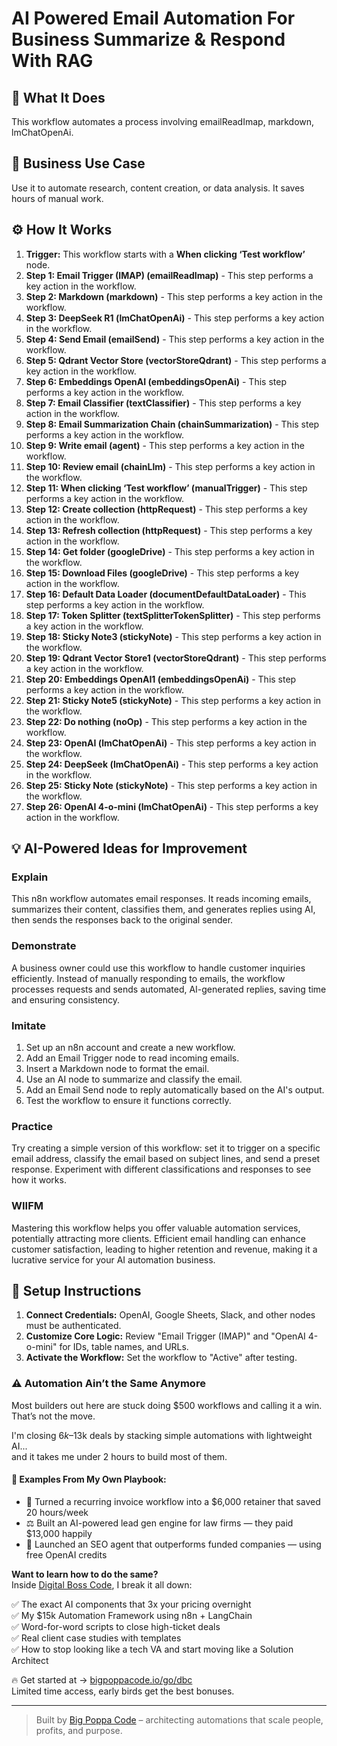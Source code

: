 # AI Powered Email Automation For Business  Summarize & Respond With RAG

## 🚀 What It Does
This workflow automates a process involving emailReadImap, markdown, lmChatOpenAi.

## 💼 Business Use Case
Use it to automate research, content creation, or data analysis. It saves hours of manual work.

## ⚙️ How It Works
1.  **Trigger:** This workflow starts with a **When clicking ‘Test workflow’** node.
2. **Step 1: Email Trigger (IMAP) (emailReadImap)** - This step performs a key action in the workflow.
3. **Step 2: Markdown (markdown)** - This step performs a key action in the workflow.
4. **Step 3: DeepSeek R1 (lmChatOpenAi)** - This step performs a key action in the workflow.
5. **Step 4: Send Email (emailSend)** - This step performs a key action in the workflow.
6. **Step 5: Qdrant Vector Store (vectorStoreQdrant)** - This step performs a key action in the workflow.
7. **Step 6: Embeddings OpenAI (embeddingsOpenAi)** - This step performs a key action in the workflow.
8. **Step 7: Email Classifier (textClassifier)** - This step performs a key action in the workflow.
9. **Step 8: Email Summarization Chain (chainSummarization)** - This step performs a key action in the workflow.
10. **Step 9: Write email (agent)** - This step performs a key action in the workflow.
11. **Step 10: Review email (chainLlm)** - This step performs a key action in the workflow.
12. **Step 11: When clicking ‘Test workflow’ (manualTrigger)** - This step performs a key action in the workflow.
13. **Step 12: Create collection (httpRequest)** - This step performs a key action in the workflow.
14. **Step 13: Refresh collection (httpRequest)** - This step performs a key action in the workflow.
15. **Step 14: Get folder (googleDrive)** - This step performs a key action in the workflow.
16. **Step 15: Download Files (googleDrive)** - This step performs a key action in the workflow.
17. **Step 16: Default Data Loader (documentDefaultDataLoader)** - This step performs a key action in the workflow.
18. **Step 17: Token Splitter (textSplitterTokenSplitter)** - This step performs a key action in the workflow.
19. **Step 18: Sticky Note3 (stickyNote)** - This step performs a key action in the workflow.
20. **Step 19: Qdrant Vector Store1 (vectorStoreQdrant)** - This step performs a key action in the workflow.
21. **Step 20: Embeddings OpenAI1 (embeddingsOpenAi)** - This step performs a key action in the workflow.
22. **Step 21: Sticky Note5 (stickyNote)** - This step performs a key action in the workflow.
23. **Step 22: Do nothing (noOp)** - This step performs a key action in the workflow.
24. **Step 23: OpenAI (lmChatOpenAi)** - This step performs a key action in the workflow.
25. **Step 24: DeepSeek (lmChatOpenAi)** - This step performs a key action in the workflow.
26. **Step 25: Sticky Note (stickyNote)** - This step performs a key action in the workflow.
27. **Step 26: OpenAI 4-o-mini (lmChatOpenAi)** - This step performs a key action in the workflow.

## 💡 AI-Powered Ideas for Improvement
### Explain
This n8n workflow automates email responses. It reads incoming emails, summarizes their content, classifies them, and generates replies using AI, then sends the responses back to the original sender.

### Demonstrate
A business owner could use this workflow to handle customer inquiries efficiently. Instead of manually responding to emails, the workflow processes requests and sends automated, AI-generated replies, saving time and ensuring consistency.

### Imitate
1. Set up an n8n account and create a new workflow.
2. Add an Email Trigger node to read incoming emails.
3. Insert a Markdown node to format the email.
4. Use an AI node to summarize and classify the email.
5. Add an Email Send node to reply automatically based on the AI's output.
6. Test the workflow to ensure it functions correctly.

### Practice
Try creating a simple version of this workflow: set it to trigger on a specific email address, classify the email based on subject lines, and send a preset response. Experiment with different classifications and responses to see how it works.

### WIIFM
Mastering this workflow helps you offer valuable automation services, potentially attracting more clients. Efficient email handling can enhance customer satisfaction, leading to higher retention and revenue, making it a lucrative service for your AI automation business.

## 🔧 Setup Instructions
1. **Connect Credentials:** OpenAI, Google Sheets, Slack, and other nodes must be authenticated.
2. **Customize Core Logic:** Review "Email Trigger (IMAP)" and "OpenAI 4-o-mini" for IDs, table names, and URLs.
3. **Activate the Workflow:** Set the workflow to "Active" after testing.

### ⚠️ Automation Ain’t the Same Anymore

Most builders out here are stuck doing $500 workflows and calling it a win.  
That’s not the move.  

I'm closing $6k–$13k deals by stacking simple automations with lightweight AI...  
and it takes me under 2 hours to build most of them.

#### 🧠 Examples From My Own Playbook:
- 🔁 Turned a recurring invoice workflow into a $6,000 retainer that saved 20 hours/week  
- ⚖️ Built an AI-powered lead gen engine for law firms — they paid $13,000 happily  
- 🚀 Launched an SEO agent that outperforms funded companies — using free OpenAI credits  

**Want to learn how to do the same?**  
Inside [Digital Boss Code](https://bigpoppacode.io/go/dbc), I break it all down:

✅ The exact AI components that 3x your pricing overnight  
✅ My $15k Automation Framework using n8n + LangChain  
✅ Word-for-word scripts to close high-ticket deals  
✅ Real client case studies with templates  
✅ How to stop looking like a tech VA and start moving like a Solution Architect  

🔥 Get started at → [bigpoppacode.io/go/dbc](https://bigpoppacode.io/go/dbc)  
Limited time access, early birds get the best bonuses.

---
> Built by [Big Poppa Code](https://bigpoppacode.io) – architecting automations that scale people, profits, and purpose.
